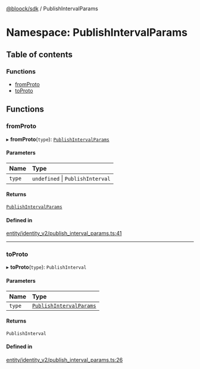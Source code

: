[@bloock/sdk](../index.md) / PublishIntervalParams

# Namespace: PublishIntervalParams

## Table of contents

### Functions

- [fromProto](PublishIntervalParams.md#fromproto)
- [toProto](PublishIntervalParams.md#toproto)

## Functions

### fromProto

▸ **fromProto**(`type`): [`PublishIntervalParams`](../enums/PublishIntervalParams-1.md)

#### Parameters

| Name | Type |
| :------ | :------ |
| `type` | `undefined` \| `PublishInterval` |

#### Returns

[`PublishIntervalParams`](../enums/PublishIntervalParams-1.md)

#### Defined in

[entity/identity_v2/publish_interval_params.ts:41](https://github.com/bloock/bloock-sdk/blob/edef30d6/languages/js/src/entity/identity_v2/publish_interval_params.ts#L41)

___

### toProto

▸ **toProto**(`type`): `PublishInterval`

#### Parameters

| Name | Type |
| :------ | :------ |
| `type` | [`PublishIntervalParams`](../enums/PublishIntervalParams-1.md) |

#### Returns

`PublishInterval`

#### Defined in

[entity/identity_v2/publish_interval_params.ts:26](https://github.com/bloock/bloock-sdk/blob/edef30d6/languages/js/src/entity/identity_v2/publish_interval_params.ts#L26)
